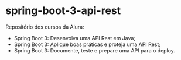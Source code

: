 # spring-boot-3-api-rest

Repositório dos cursos da Alura:
- Spring Boot 3: Desenvolva uma API Rest em Java;
- Spring Boot 3: Aplique boas práticas e proteja uma API Rest;
- Spring Boot 3: Documente, teste e prepare uma API para o deploy.
